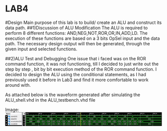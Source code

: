 LAB4
====
#Design 
Main purpose of this lab is to build/ create an ALU and construct its data path.
##1)Discussion of ALU Modification
The ALU is required to perform 8 different functions: AND,NEG,NOT,ROR,OR,IN,ADD,LD.
The execution of these functions are based on a 3 bits OpSel input and the data path. The necessary design output will then be generated, through the given input and selected functions.

##2)ALU Test and Debugging
One issue that i faced was on the ROR command function, it was not functioning, till I decided to just write out the step by step , bit by bit execution method of the ROR command function. I decided to design the ALU using the conditional statements, as I had previously used it before in Lab3 and find it more comfortable to work around with.

As attached below is the waveform generated after simulating the ALU_shell.vhd in the ALU_testbench.vhd file

Image:
![ALU_Testbench Waveform](ALU_testbench_Waveform.jpg)
